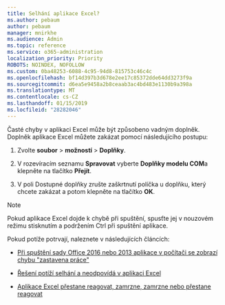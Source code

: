 ```yaml
---
title: Selhání aplikace Excel?
ms.author: pebaum
author: pebaum
manager: mnirkhe
ms.audience: Admin
ms.topic: reference
ms.service: o365-administration
localization_priority: Priority
ROBOTS: NOINDEX, NOFOLLOW
ms.custom: 0ba48253-6088-4c95-94d8-815753c46c4c
ms.openlocfilehash: bf14d397b3d678e2ee17c85372dde64dd3273f9a
ms.sourcegitcommit: d6ea5e9458a2b8ceaab3ac4bd483e1130b9a398a
ms.translationtype: MT
ms.contentlocale: cs-CZ
ms.lasthandoff: 01/15/2019
ms.locfileid: "28282046"
---
```

Časté chyby v aplikaci Excel může být způsobeno vadným doplněk. Doplněk aplikace Excel můžete zakázat pomocí následujícího postupu:
  
1. Zvolte **soubor** \> **možností** \> **Doplňky**.
    
2. V rozevíracím seznamu **Spravovat** vyberte **Doplňky modelu COM**a klepněte na tlačítko **Přejít**.
    
3. V poli Dostupné doplňky zrušte zaškrtnutí políčka u doplňku, který chcete zakázat a potom klepněte na tlačítko **OK**.
    
> [!NOTE]
> Pokud aplikace Excel dojde k chybě při spuštění, spusťte jej v nouzovém režimu stisknutím a podržením Ctrl při spuštění aplikace. 
  
Pokud potíže potrvají, naleznete v následujících článcích:
  
- [Při spuštění sady Office 2016 nebo 2013 aplikace v počítači se zobrazí chybu "zastavena práce"](https://support.office.com/article/52bd7985-4e99-4a35-84c8-2d9b8301a2fa.aspx)
    
- [Řešení potíží selhání a neodpovídá v aplikaci Excel](https://support.microsoft.com/en-us/help/2758592/how-to-troubleshoot-crashing-and-not-responding-issues-with-excel)
    
- [Aplikace Excel přestane reagovat, zamrzne, zamrzne nebo přestane reagovat](https://support.office.com/article/37e7d3c9-9e84-40bf-a805-4ca6853a1ff4.aspx)
    
